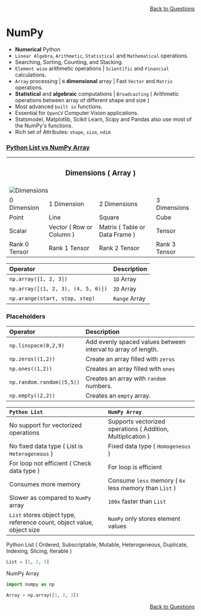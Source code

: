<p align='right'><a align="right" href="https://github.com/KIRANKUMAR7296/Library/blob/main/Interview.md">Back to Questions</a></p>

# NumPy
- **Numerical** Python 
- `Linear Algebra`, `Arithmetic`, `Statistical` and `Mathematical` operations.
- Searching, Sorting, Counting, and Stacking.
- `Element wise` arithmetic operations | `Scientific` and `Financial` calculations.
- `Array` processing | `N` **dimensional** array | Fast `Vector` and `Matrix` operations.
- **Statistical** and **algebraic** computations | `Broadcasting` ( Arithmetic operations between array of different shape and size ) 
- Most advanced `built in` functions. 
- Essential for `OpenCV` Computer Vision applications.
- Statsmodel, Matplotlib, Scikit Learn, Scipy and Pandas also use most of the NumPy's functions.
- Rich set of Attributes: `shape`, `size`, `ndim`

### [Python List vs NumPy Array](https://github.com/KIRANKUMAR7296/NumPy)

<table align="center">
  <tr>
    <th colspan="4"><h3>Dimensions ( Array )</h3></th>       
  <tr>
  <tr>
    <td colspan="4"><img src="Image/Dim.png" alt="Dimensions"></td>
  </tr>
  <tr>
    <td>0 Dimension</td>
    <td>1 Dimension</td>
    <td>2 Dimensions</td>
    <td>3 Dimensions</td>
  </tr>  
  <tr>
    <td>Point</td>
    <td>Line</td>
    <td>Square</td>
    <td>Cube</td>
  </tr>  
   <tr>
    <td>Scalar</td>
    <td>Vector ( Row or Column )</td>
    <td>Matrix ( Table or Data Frame )</td>
    <td>Tensor</td>
  </tr>  
  <tr>
    <td>Rank 0 Tensor</td>
    <td>Rank 1 Tensor</td>
    <td>Rank 2 Tensor</td>
    <td>Rank 3 Tensor</td>
  </tr>    
</table>

Operator |	Description
:--- | :---
`np.array([1, 2, 3])` |	`1D` Array
`np.array([(1, 2, 3), (4, 5, 6)])` | `2D` Array
`np.arange(start, stop, step)` | `Range` Array

### Placeholders 

Operator | Description
:--- | :---
`np.linspace(0,2,9)` |	Add evenly spaced values between interval to array of length.
`np.zeros((1,2))`	| Create an array filled with `zeros`
`np.ones((1,2))` |	Creates an array filled with `ones`
`np.random.random((5,5))` |	Creates an array with `random` numbers.
`np.empty((2,2))` |	Creates an `empty` array.

`Python List` | `NumPy Array`
:--- | :---
No support for vectorized operations | Supports vectorized operations ( Addition, Multiplication )
No fixed data type ( List is `Heterogeneous` ) | Fixed data type ( `Homogeneous` )
For loop not efficient ( Check data type ) | For loop is efficient 
Consumes more memory | Consume `less` memory ( `6x` less memory than `List` )
Slower as compared to `NumPy` array | `100x` faster than `List`
`List` stores object type, reference count, object value, object size | `NumPy` only stores element values

Python List ( Ordered, Subscriptable, Mutable, Heterogeneous, Duplicate, Indexing, Slicing, Iterable )
```python
List = [1, 2, 3]
```

NumPy Array
```python
import numpy as np

Array = np.array([1, 2, 3])
```
<p align='right'><a align="right" href="https://github.com/KIRANKUMAR7296/Library/blob/main/Interview.md">Back to Questions</a></p>
